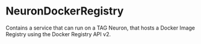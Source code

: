 # NeuronDockerRegistry
Contains a service that can run on a TAG Neuron, that hosts a Docker Image Registry using the Docker Registry API v2.

